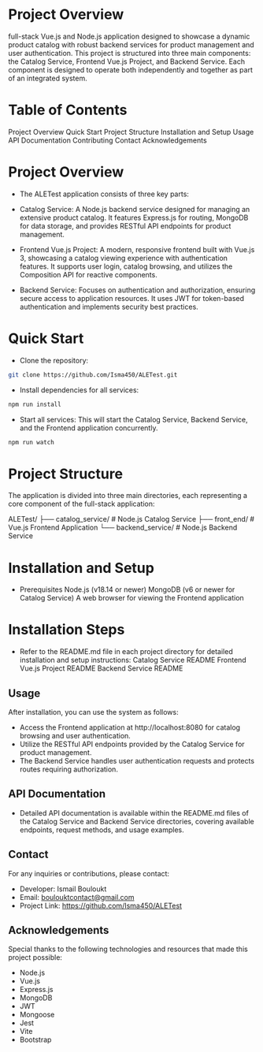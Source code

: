# Project Overview

full-stack Vue.js and Node.js application designed to showcase a dynamic product catalog with robust backend services for product management and user authentication. This project is structured into three main components: the Catalog Service, Frontend Vue.js Project, and Backend Service. Each component is designed to operate both independently and together as part of an integrated system.

# Table of Contents

Project Overview
Quick Start
Project Structure
Installation and Setup
Usage
API Documentation
Contributing
Contact
Acknowledgements

# Project Overview

- The ALETest application consists of three key parts:

- Catalog Service: A Node.js backend service designed for managing an extensive product catalog. It features Express.js for routing, MongoDB for data storage, and provides RESTful API endpoints for product management.

- Frontend Vue.js Project: A modern, responsive frontend built with Vue.js 3, showcasing a catalog viewing experience with authentication features. It supports user login, catalog browsing, and utilizes the Composition API for reactive components.

- Backend Service: Focuses on authentication and authorization, ensuring secure access to application resources. It uses JWT for token-based authentication and implements security best practices.

# Quick Start

- Clone the repository:

```bash
git clone https://github.com/Isma450/ALETest.git
```

- Install dependencies for all services:

```sh
npm run install
```

- Start all services: This will start the Catalog Service, Backend Service, and the Frontend application concurrently.

```sh
npm run watch
```

# Project Structure

The application is divided into three main directories, each representing a core component of the full-stack application:

ALETest/
├── catalog_service/ # Node.js Catalog Service
├── front_end/ # Vue.js Frontend Application
└── backend_service/ # Node.js Backend Service

# Installation and Setup

- Prerequisites
  Node.js (v18.14 or newer)
  MongoDB (v6 or newer for Catalog Service)
  A web browser for viewing the Frontend application

# Installation Steps

- Refer to the README.md file in each project directory for detailed installation and setup instructions:
  Catalog Service README
  Frontend Vue.js Project README
  Backend Service README

## Usage

After installation, you can use the system as follows:

- Access the Frontend application at http://localhost:8080 for catalog browsing and user authentication.
- Utilize the RESTful API endpoints provided by the Catalog Service for product management.
- The Backend Service handles user authentication requests and protects routes requiring authorization.

## API Documentation

- Detailed API documentation is available within the README.md files of the Catalog Service and Backend Service directories, covering available endpoints, request methods, and usage examples.

## Contact

For any inquiries or contributions, please contact:

- Developer: Ismail Bouloukt
- Email: boulouktcontact@gmail.com
- Project Link: https://github.com/Isma450/ALETest

## Acknowledgements

Special thanks to the following technologies and resources that made this project possible:

- Node.js
- Vue.js
- Express.js
- MongoDB
- JWT
- Mongoose
- Jest
- Vite
- Bootstrap
